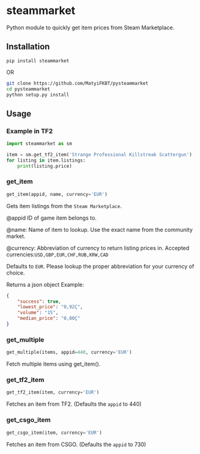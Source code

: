 # steammarket

Python module to quickly get item prices from Steam Marketplace.

## Installation

`pip install steammarket`

OR

```bash
git clone https://github.com/MatyiFKBT/pysteammarket
cd pysteammarket
python setup.py install
```

## Usage

### Example in TF2

```python
import steammarket as sm

item = sm.get_tf2_item('Strange Professional Killstreak Scattergun')
for listing in item.listings:
    print(listing.price)
```

### get_item

```python
get_item(appid, name, currency='EUR')
```

Gets item listings from the `Steam Marketplace`.

@appid ID of game item belongs to.

@name: Name of item to lookup. Use the exact name from the community market.

@currency: Abbreviation of currency to return listing prices in.
Accepted currencies:`USD,GBP,EUR,CHF,RUB,KRW,CAD`

Defaults to `EUR`.
Please lookup the proper abbreviation for your currency of choice.

Returns a json object
Example:

```json
{
    "success": true,
    "lowest_price": "0,92Ç",
    "volume": "15",
    "median_price": "0,80Ç"
}
```

### get_multiple

```python
get_multiple(items, appid=440, currency='EUR')
```

Fetch multiple items using get_item().

### get_tf2_item

```python
get_tf2_item(item, currency='EUR')
```

Fetches an item from TF2. (Defaults the `appid` to 440)

### get_csgo_item

```python
get_csgo_item(item, currency='EUR')
```

Fetches an item from CSGO. (Defaults the `appid` to 730)

